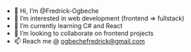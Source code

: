 - 👋 Hi, I’m @Fredrick-Ogbeche
- 👀 I’m interested in web development (frontend => fullstack)
- 🌱 I’m currently learning C# and React
- 💞️ I’m looking to collaborate on frontend projects
- 📫 Reach me @ ogbechefredrick@gmail.com

